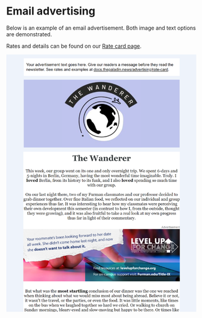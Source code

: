# Email advertising

Below is an example of an email advertisement. Both image and text options are demonstrated.

Rates and details can be found on our [Rate card page](./rate-card).

![](./ad-previews/email-newsletter.png)
